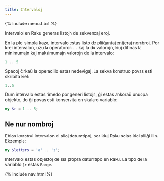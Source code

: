```yaml
---
title: Intervaloj
---
```


{% include menu.html %}

Intervaloj en Raku generas listojn de sekvencaj eroj.

En la plej simpla kazo, intervalo estas listo de pliiĝantaj entjeraj nombroj. Por krei intervalon, uzu la operatoron `..` kaj la du valorojn, kiuj difinas la minimumajn kaj maksimumajn valorojn de la intervalo:

```raku
1 .. 5
```

Spacoj ĉirkaŭ la operaciilo estas nedevigaj. La sekva konstruo povas esti skribita kiel:

```raku
1..5
```

Dum intervalo estas rimedo por generi listojn, ĝi estas ankoraŭ unuopa objekto, do ĝi povas esti konservita en skalaro variablo:

```raku
my $r = 1 .. 5;
```

## Ne nur nombroj

Eblas konstrui intervalon el aliaj datumtipoj, por kiuj Raku scias kiel pliiĝi ilin. Ekzemple:

```raku
my $letters = 'a' .. 'z';
```

Intervaloj estas objektoj de sia propra datumtipo en Raku. La tipo de la variablo `$r` estas `Range`.

{% include nav.html %}